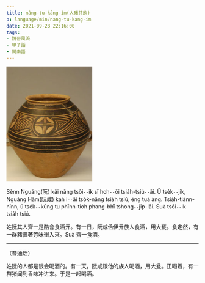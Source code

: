 ```yaml
---
title: nâng-tu-kāng-ím(人豬共飲)
p: language/min/nang-tu-kang-im
date: 2021-09-28 22:16:00
tags:
- 魏晉風流
- 甲子話
- 閩南語
---
```


![Àng(甕)](nang-tu-kang-im/ang.jpg)

Sènn Nguáng(阮) kâi nâng tsôi`--`ik sǐ hoh`--`ǒi tsia̍h-tsiú`--`âi. Ǔ tse̍k`--`ji̍k, Nguáng Hâm(阮咸) kah i`--`âi tso̍k-nâng tsia̍h tsiú, ēng tuā àng. Tsia̍h-tiānn-nînn, ǔ tse̍k`--`kûng tu phīnn-tioh phang-bhī tshong`--`ji̍p-lâi. Suà tsôi`--`ik tsia̍h tsiú.

<!--more-->

姓阮其人齊一是酷會食酒亓。有一日，阮咸佮伊亓族人食酒，用大甕。食定然，有一群豬鼻著芳味衝入來。Suà 齊一食酒。

------

（普通话）

姓阮的人都是很会喝酒的。有一天，阮咸跟他的族人喝酒，用大瓮。正喝着，有一群猪闻到香味冲进来。于是一起喝酒。

